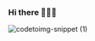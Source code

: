 ### Hi there 👋👨‍💻
![codetoimg-snippet (1)](https://github.com/pdromoreno7/pdromoreno7/assets/72107810/69c8a957-6a21-45ef-9620-2e64da41b712)


<!--
**pdromoreno7/pdromoreno7** is a ✨ _special_ ✨ repository because its `README.md` (this file) appears on your GitHub profile.

Here are some ideas to get you started:

- 🔭 I’m currently working on ...
- 🌱 I’m currently learning ...
- 👯 I’m looking to collaborate on ...
- 🤔 I’m looking for help with ...
- 💬 Ask me about ...
- 📫 How to reach me: ...
- 😄 Pronouns: ...
- ⚡ Fun fact: ...
-->

